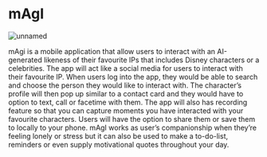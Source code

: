 # mAgI
![unnamed](https://github.com/ZhengTaing/mAgI/assets/78318818/2b358590-c1ad-4e84-8ae5-8e75ef7aab95)

mAgi is a mobile application that allow users to interact with an AI-generated likeness of their favourite IPs that includes Disney characters or a celebrities. The app will act like a social media for users to interact with their favourite IP. When users log into the app, they would be able to search and choose the person they would like to interact with. The character’s profile will then pop up similar to a contact card and they would have to option to text, call or facetime with them. The app will also has recording feature so that you can capture moments you have interacted with your favourite characters. Users will have the option to share them or save them to locally to your phone. mAgI works as user’s companionship when they’re feeling lonely or stress but it can also be used to make a to-do-list, reminders or even supply motivational quotes throughout your day. 


